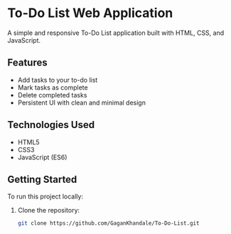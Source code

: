 # To-Do List Web Application

A simple and responsive To-Do List application built with HTML, CSS, and JavaScript.

## Features

- Add tasks to your to-do list
- Mark tasks as complete
- Delete completed tasks
- Persistent UI with clean and minimal design

## Technologies Used

- HTML5
- CSS3
- JavaScript (ES6)

## Getting Started

To run this project locally:

1. Clone the repository:
   ```bash
   git clone https://github.com/GaganKhandale/To-Do-List.git
